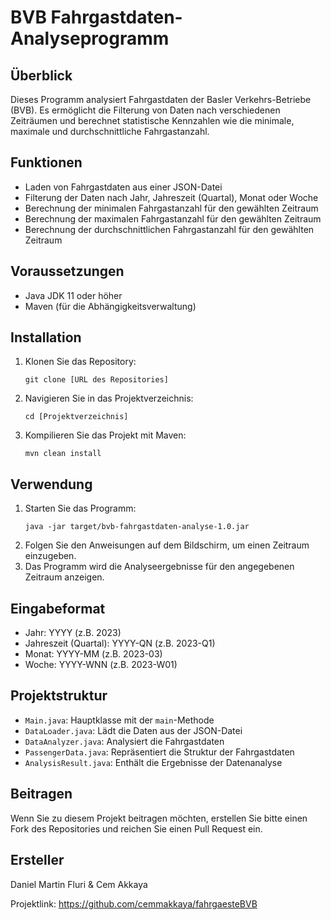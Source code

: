 # BVB Fahrgastdaten-Analyseprogramm

## Überblick
Dieses Programm analysiert Fahrgastdaten der Basler Verkehrs-Betriebe (BVB). Es ermöglicht die Filterung von Daten nach verschiedenen Zeiträumen und berechnet statistische Kennzahlen wie die minimale, maximale und durchschnittliche Fahrgastanzahl.

## Funktionen
- Laden von Fahrgastdaten aus einer JSON-Datei
- Filterung der Daten nach Jahr, Jahreszeit (Quartal), Monat oder Woche
- Berechnung der minimalen Fahrgastanzahl für den gewählten Zeitraum
- Berechnung der maximalen Fahrgastanzahl für den gewählten Zeitraum
- Berechnung der durchschnittlichen Fahrgastanzahl für den gewählten Zeitraum

## Voraussetzungen
- Java JDK 11 oder höher
- Maven (für die Abhängigkeitsverwaltung)

## Installation
1. Klonen Sie das Repository:
   ```
   git clone [URL des Repositories]
   ```
2. Navigieren Sie in das Projektverzeichnis:
   ```
   cd [Projektverzeichnis]
   ```
3. Kompilieren Sie das Projekt mit Maven:
   ```
   mvn clean install
   ```

## Verwendung
1. Starten Sie das Programm:
   ```
   java -jar target/bvb-fahrgastdaten-analyse-1.0.jar
   ```
2. Folgen Sie den Anweisungen auf dem Bildschirm, um einen Zeitraum einzugeben.
3. Das Programm wird die Analyseergebnisse für den angegebenen Zeitraum anzeigen.

## Eingabeformat
- Jahr: YYYY (z.B. 2023)
- Jahreszeit (Quartal): YYYY-QN (z.B. 2023-Q1)
- Monat: YYYY-MM (z.B. 2023-03)
- Woche: YYYY-WNN (z.B. 2023-W01)

## Projektstruktur
- `Main.java`: Hauptklasse mit der `main`-Methode
- `DataLoader.java`: Lädt die Daten aus der JSON-Datei
- `DataAnalyzer.java`: Analysiert die Fahrgastdaten
- `PassengerData.java`: Repräsentiert die Struktur der Fahrgastdaten
- `AnalysisResult.java`: Enthält die Ergebnisse der Datenanalyse

## Beitragen
Wenn Sie zu diesem Projekt beitragen möchten, erstellen Sie bitte einen Fork des Repositories und reichen Sie einen Pull Request ein.


## Ersteller
Daniel Martin Fluri &
Cem Akkaya

Projektlink: https://github.com/cemmakkaya/fahrgaesteBVB
